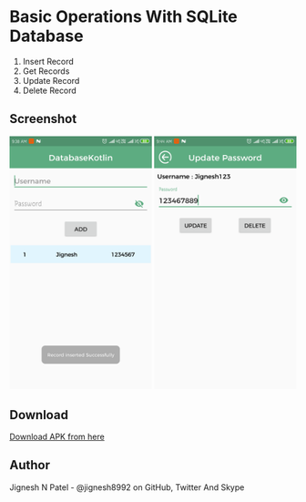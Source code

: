 # Basic Operations With SQLite Database
  1. Insert Record
  2. Get Records
  3. Update Record
  4. Delete Record
  
## Screenshot
<img src="https://github.com/jignesh8992/SQLiteDatabaseInKotlin/blob/master/app/src/main/assets/data/Screenshot_Insert.png" width="250"/> <img src="https://github.com/jignesh8992/SQLiteDatabaseInKotlin/blob/master/app/src/main/assets/data/Screenshot_Update.png" width="250"/>
 
## Download
[Download APK from here](https://github.com/jignesh8992/SQLiteDatabaseInKotlin/blob/master/app/src/main/assets/data/SQLiteDatabaseInKotlin.apk)
 
## Author
  Jignesh N Patel - @jignesh8992 on GitHub, Twitter And Skype
